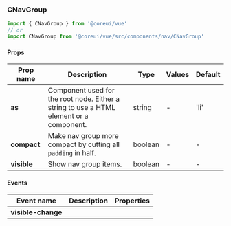 ### CNavGroup

```jsx
import { CNavGroup } from '@coreui/vue'
// or
import CNavGroup from '@coreui/vue/src/components/nav/CNavGroup'
```

#### Props

| Prop name   | Description                                                                             | Type    | Values | Default |
| ----------- | --------------------------------------------------------------------------------------- | ------- | ------ | ------- |
| **as**      | Component used for the root node. Either a string to use a HTML element or a component. | string  | -      | 'li'    |
| **compact** | Make nav group more compact by cutting all `padding` in half.                           | boolean | -      | -       |
| **visible** | Show nav group items.                                                                   | boolean | -      | -       |

#### Events

| Event name         | Description | Properties |
| ------------------ | ----------- | ---------- |
| **visible-change** |             |
